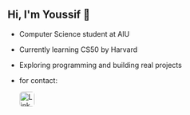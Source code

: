 ## Hi, I'm Youssif 👋

- Computer Science student at AIU  
- Currently learning CS50 by Harvard  
- Exploring programming and building real projects
- for contact:
  
  <a href="https://www.linkedin.com/in/youssif-nour-593b49344" target="_blank">
    <img src="https://cdn-icons-png.flaticon.com/512/174/174857.png" alt="LinkedIn" width="30" style="border-radius: 6px; margin-right: 20px;">
  </a>
</p>
